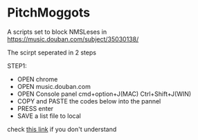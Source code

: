 # PitchMoggots
A scripts set to block NMSLeses in https://music.douban.com/subject/35030138/

The scirpt seperated in 2 steps


STEP1:
  - OPEN chrome 
  - OPEN music.douban.com
  - OPEN Console panel cmd+option+J(MAC) Ctrl+Shift+J(WIN)
  - COPY and PASTE the codes below into the pannel
  - PRESS enter
  - SAVE a list file to local

check [this link](https://github.com/CN-Chrome-DevTools/CN-Chrome-DevTools/blob/master/md/Reference/shortcuts.md) if you don't understand

```


```
